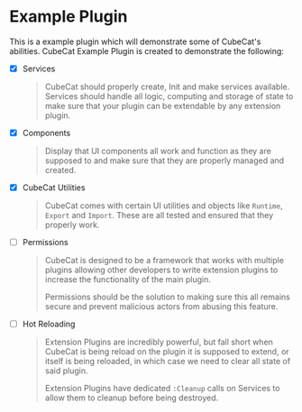 
# Example Plugin

This is a example plugin which will demonstrate some of CubeCat's abilities.
CubeCat Example Plugin is created to demonstrate the following:

- [x] Services
	> CubeCat should properly create, Init and make services available.
	> Services should handle all logic, computing and storage of state to make
	> sure that your plugin can be extendable by any extension plugin.
- [x] Components
	> Display that UI components all work and function as they are supposed to
	> and make sure that they are properly managed and created.
- [x] CubeCat Utilities
	> CubeCat comes with certain UI utilities and objects like `Runtime`, `Export` and `Import`. These are all tested and ensured that they properly
	> work.
- [ ] Permissions
	> CubeCat is designed to be a framework that works with multiple plugins
	> allowing other developers to write extension plugins to increase the
	> functionality of the main plugin.
	>
	> Permissions should be the solution to making sure this all remains secure
	> and prevent malicious actors from abusing this feature.
- [ ] Hot Reloading
	> Extension Plugins are incredibly powerful, but fall short when CubeCat is
	> being reload on the plugin it is supposed to extend, or itself is being
	> reloaded, in which case we need to clear all state of said plugin.
	>
	> Extension Plugins have dedicated `:Cleanup` calls on Services to allow
	> them to cleanup before being destroyed.